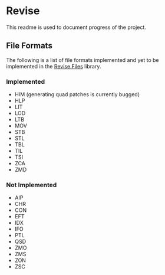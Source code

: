 Revise
======
This readme is used to document progress of the project.

File Formats
------------
The following is a list of file formats implemented and yet to be implemented in the [Revise.Files](https://github.com/xadet/Revise/tree/master/Revise.Files) library.
### Implemented

* HIM (generating quad patches is currently bugged)
* HLP
* LIT
* LOD
* LTB
* MOV
* STB
* STL
* TBL
* TIL
* TSI
* ZCA
* ZMD

### Not Implemented

* AIP
* CHR
* CON
* EFT
* IDX
* IFO
* PTL
* QSD
* ZMO
* ZMS
* ZON
* ZSC